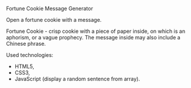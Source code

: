 Fortune Cookie Message Generator

Open a fortune cookie with a message.

Fortune Cookie - crisp cookie with a piece of paper inside, on which is an aphorism, or a vague prophecy. The message inside may also include a Chinese phrase. 


Used technologies:

* HTML5,
* CSS3,
* JavaScript (display a random sentence from array).
